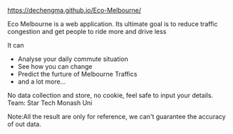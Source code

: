 https://dechengma.github.io/Eco-Melbourne/

Eco Melbourne is a web application.
Its ultimate goal is to reduce traffic congestion and get people to ride more and drive less

It can 
- Analyse your daily commute situation
- See how you can change 
- Predict the furture of Melbourne Traffics 
- and a lot more...

No data collection and store, no cookie, feel safe to input your details.
Team: Star Tech Monash Uni 

Note:All the result are only for reference, we can't guarantee the accuracy of out data.
